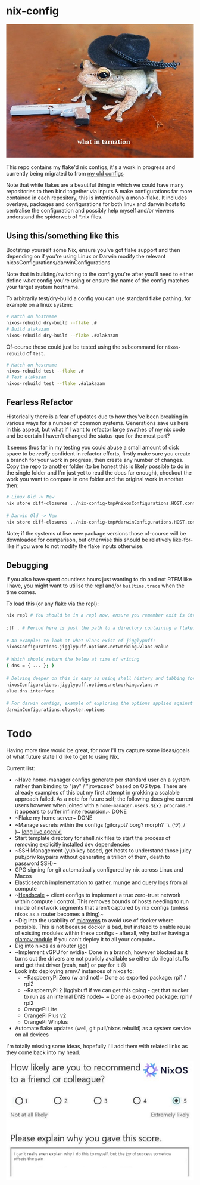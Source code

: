 # nix-config

![What in tarnation](https://github.com/JayRovacsek/ncsg-presentation-feb-2022/blob/main/resources/what-in.jpg?raw=true)

This repo contains my flake'd nix configs, it's a work in progress and currently being migrated to from [my old configs](https://github.com/JayRovacsek/dotfiles)

Note that while flakes are a beautiful thing in which we could have many repositories to then bind together via inputs & make configurations
far more contained in each repository, this is intentionally a mono-flake. It includes overlays, packages and configurations for both linux and darwin
hosts to centralise the configuration and possibly help myself and/or viewers understand the spiderweb of *.nix files.

## Using this/something like this

Bootstrap yourself some Nix, ensure you've got flake support and then depending on if you're using Linux or Darwin modify the relevant nixosConfigurations/darwinConfigurations

Note that in building/switching to the config you're after you'll need to either define _what_ config you're using or ensure the name of the config matches your target system hostname.

To arbitrarily test/dry-build a config you can use standard flake pathing, for example on a linux system:

```sh
# Match on hostname
nixos-rebuild dry-build --flake .# 
# Build alakazam
nixos-rebuild dry-build --flake .#alakazam 
```

Of-course these could just be tested using the subcommand for `nixos-rebuild` of `test`.

```sh
# Match on hostname
nixos-rebuild test --flake .#
# Test alakazam
nixos-rebuild test --flake .#alakazam 
```

## Fearless Refactor
Historically there is a fear of updates due to how they've been breaking in various ways for a number of common systems. Generations save us here in
this aspect, but what if I want to refactor large swathes of my nix code and be certain I haven't changed the status-quo for the most part?

It seems thus far in my testing you could abuse a small amount of disk space to be _really_ confident in refactor efforts, firstly make sure you create a branch 
for your work in progress, then create any number of changes. Copy the repo to another folder (to be honest this is likely possible to do in the single folder 
and I'm just yet to read the docs far enough), checkout the work you want to compare in one folder and the original work in another then:
```sh
# Linux Old -> New
nix store diff-closures ../nix-config-tmp#nixosConfigurations.HOST.config.system.build.toplevel .#nixosConfigurations.HOST.config.system.build.toplevel --no-write-lock-file > output

# Darwin Old -> New
nix store diff-closures ../nix-config-tmp#darwinConfigurations.HOST.config.system.build.toplevel .#darwinConfigurations.HOST.config.system.build.toplevel --no-write-lock-file > output
```

Note; if the systems utilise new package versions those of-course will be downloaded for comparison, but otherwise this should be relatively like-for-like
if you were to not modify the flake inputs otherwise.

## Debugging

If you also have spent countless hours just wanting to do and not RTFM like I have, you might want to utilise the repl and/or `builtins.trace` when the time comes.

To load this (or any flake via the repl):

```sh
nix repl # You should be in a repl now, ensure you remember exit is Ctrl + D

:lf . # Period here is just the path to a directory containing a flake. Here we assume it is in $PWD

# An example; to look at what vlans exist of jigglypuff:
nixosConfigurations.jigglypuff.options.networking.vlans.value

# Which should return the below at time of writing
{ dns = { ... }; }

# Delving deeper on this is easy as using shell history and tabbing for auto-complete
nixosConfigurations.jigglypuff.options.networking.vlans.v
alue.dns.interface

# For darwin configs, example of exploring the options applied against cloyster:
darwinConfigurations.cloyster.options
```

# Todo

Having more time would be great, for now I'll try capture some ideas/goals of what future state I'd like to get to using Nix.

Current list:

- ~Have home-manager configs generate per standard user on a system rather than binding to "jay" / "jrovacsek" based on OS type. There are already examples of this but my first attempt in grokking a scalable approach failed. As a note for future self; the following does give current users however when joined with a `home-manager.users.${x}.programs.*` it appears to suffer infiinite recursion.~ DONE
- ~Flake my home server~ DONE
- ~Manage secrets within the configs (gitcrypt? borg? morph? ¯\\_\(ツ)\_/¯ )~ [long live agenix!](https://github.com/JayRovacsek/nix-config/tree/main/secrets)
- Start template directory for shell.nix files to start the process of removing explicitly installed dev dependencies
- ~SSH Management (yubikey based, get hosts to understand those juicy pub/priv keypairs without generating a trillion of them, death to password SSH)~
- GPG signing for git automatically configured by nix across Linux and Macos
- Elasticsearch implementation to gather, munge and query logs from all compute
- ~[Headscale](https://search.nixos.org/options?channel=unstable&from=0&size=50&sort=relevance&query=headscale) + client configs to implement a true zero-trust network within compute I control. This removes bounds of hosts needing to run inside of network segments that aren't captured by nix configs (unless nixos as a router becomes a thing)~
- ~Dig into the usability of [microvms](https://github.com/astro/microvm.nix) to avoid use of docker where possible. This is not because docker is bad, but instead to enable reuse of existing modules within these configs - afterall, why bother having a [clamav module](./modules/clamav/default.nix) if you can't deploy it to all your compute~
- Dig into nixos as a router ([eg](https://francis.begyn.be/blog/nixos-home-router))
- ~Implement vGPU for nvidia~ Done in a branch, however blocked as it turns out the drivers are not publicly available so either do illegal stuffs and get that driver (yeah, nah) or pay for it :cry:
- Look into deploying armv7 instances of nixos to:
  - ~RaspberryPi Zero (w and not)~ Done as exported package: rpi1 / rpi2
  - ~RaspberryPi 2 (Igglybuff if we can get this going - get that sucker to run as an internal DNS node)~ ~ Done as exported package: rpi1 / rpi2
  - OrangePi Lite
  - OrangePi Plus v2
  - OrangePi Winplus
- Automate flake updates (well, git pull/nixos rebuild) as a system service on all devices

I'm totally missing some ideas, hopefully I'll add them with related links as they come back into my head.

![Would I recommend nixos?](./resources/recommend.jpg)

